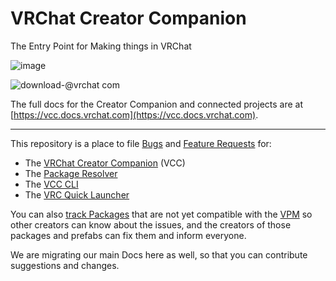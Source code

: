 # VRChat Creator Companion

The Entry Point for Making things in VRChat

![image](https://user-images.githubusercontent.com/737888/186978348-8691da98-9144-48ac-9c0b-2eeb37662164.png)

![download-@vrchat com](https://user-images.githubusercontent.com/737888/186981035-6edafe00-71b6-4e44-b2f4-08d08980ff72.svg)

The full docs for the Creator Companion and connected projects are at [https://vcc.docs.vrchat.com](https://vcc.docs.vrchat.com).

---

This repository is a place to file [Bugs](https://github.com/vrchat-community/creator-companion/issues/new?assignees=&labels=&template=bug_report.md&title=%5BBUG%7D) and [Feature Requests](https://github.com/vrchat-community/creator-companion/issues/new?assignees=&labels=&template=feature_request.md&title=%5BFEATURE%5D) for:

* The [VRChat Creator Companion](https://vcc.docs.vrchat.com) (VCC)
* The [Package Resolver](https://vcc.docs.vrchat.com/vpm/resolver)
* The [VCC CLI](https://vcc.docs.vrchat.com/vpm/cli) 
* The [VRC Quick Launcher](https://vcc.docs.vrchat.com/tools/vrc-quick-launcher)

You can also [track Packages](https://github.com/vrchat-community/creator-companion/issues/new?assignees=&labels=&template=package-upgrade-request.md&title=%5BPACKAGE%5D+) that are not yet compatible with the [VPM](https://vcc.docs.vrchat.com/vpm/) so other creators can know about the issues, and the creators of those packages and prefabs can fix them and inform everyone.

We are migrating our main Docs here as well, so that you can contribute suggestions and changes.
